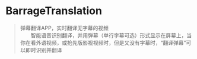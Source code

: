 # BarrageTranslation
> 弹幕翻译APP，实时翻译无字幕的视频  
&emsp;&emsp;智能语音识别翻译，并用弹幕（单行字幕可选）形式显示在屏幕上，当你在看外语视频，或抢先版影视视频时，但是又没有字幕时，“翻译弹幕”可以即时识别并翻译

